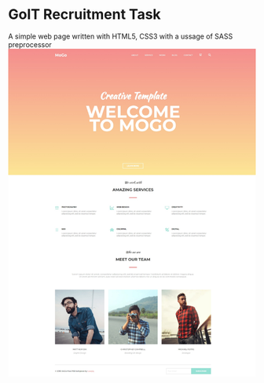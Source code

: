 <h1>GoIT Recruitment Task</h1>

A simple web page written with HTML5, CSS3 with a ussage of SASS preprocessor
![Image Description](./assets/page.jpeg)
